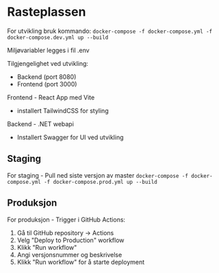 # Rasteplassen

For utvikling bruk kommando:
`docker-compose -f docker-compose.yml -f docker-compose.dev.yml up --build`

Miljøvariabler legges i fil .env

Tilgjengelighet ved utvikling:

- Backend (port 8080)
- Frontend (port 3000)

Frontend - React App med Vite

- installert TailwindCSS for styling

Backend - .NET webapi

- Installert Swagger for UI ved utvikling

## Staging

For staging - Pull ned siste versjon av master
`docker-compose -f docker-compose.yml -f docker-compose.prod.yml up --build`

## Produksjon

For produksjon - Trigger i GitHub Actions:

1. Gå til GitHub repository -> Actions
2. Velg "Deploy to Production" workflow
3. Klikk "Run workflow"
4. Angi versjonsnummer og beskrivelse
5. Klikk "Run workflow" for å starte deployment
